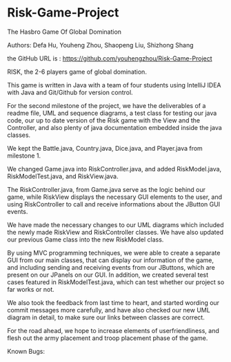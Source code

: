 # Risk-Game-Project
The Hasbro Game Of Global Domination

Authors: Defa Hu, Youheng Zhou, Shaopeng Liu, Shizhong Shang

the GitHub URL is : https://github.com/youhengzhou/Risk-Game-Project

RISK, the 2-6 players game of global domination.

This game is written in Java with a team of four students using IntelliJ IDEA with Java and Git/Github for version control.

For the second milestone of the project, we have the deliverables of a readme file, UML and sequence diagrams, a test class for testing our java code, our up to date version of the Risk game with the View and the Controller, and also plenty of java documentation embedded inside the java classes.

We kept the Battle.java, Country.java, Dice.java, and Player.java from milestone 1.

We changed Game.java into RiskController.java, and added RiskModel.java, RiskModelTest.java, and RiskView.java.

The RiskController.java, from Game.java serve as the logic behind our game, while RiskView displays the necessary GUI elements to the user, and using RiskController to call and receive informations about the JButton GUI events.

We have made the necessary changes to our UML diagrams which included the newly made RiskView and RiskController classes. We have also updated our previous Game class into the new RiskModel class.

By using MVC programming techniques, we were able to create a separate GUI from our main classes, that can display our information of the game, and including sending and receiving events from our JButtons, which are present on our JPanels on our GUI. In addition, we created several test cases featured in RiskModelTest.java, which can test whether our project so far works or not.

We also took the feedback from last time to heart, and started wording our commit messages more carefully, and have also checked our new UML diagram in detail, to make sure our links between classes are correct.

For the road ahead, we hope to increase elements of userfriendliness, and flesh out the army placement and troop placement phase of the game.

Known Bugs:




